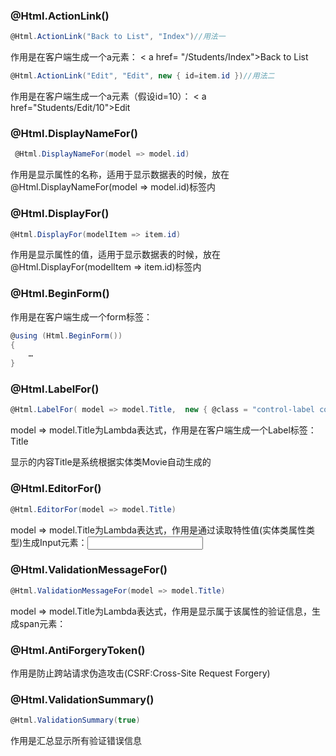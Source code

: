 ### @Html.ActionLink()

```c#
@Html.ActionLink("Back to List", "Index")//用法一
```

作用是在客户端生成一个a元素： < a  href= "/Students/Index">Back to List</a>

```c#
@Html.ActionLink("Edit", "Edit", new { id=item.id })//用法二
```

作用是在客户端生成一个a元素（假设id=10）： < a href="Students/Edit/10">Edit</a>



### @Html.DisplayNameFor()

```c#
 @Html.DisplayNameFor(model => model.id)
```

作用是显示属性的名称，适用于显示数据表的时候，放在<th>@Html.DisplayNameFor(model => model.id)</th>标签内



### @Html.DisplayFor()

```c#
@Html.DisplayFor(modelItem => item.id)
```

作用是显示属性的值，适用于显示数据表的时候，放在<td>@Html.DisplayFor(modelItem => item.id)</td>标签内



### @Html.BeginForm()

作用是在客户端生成一个form标签：<form action="/" method="post"></form>

```c#
@using (Html.BeginForm()) 
{
	…
}
```



### @Html.LabelFor()

```c#
@Html.LabelFor( model => model.Title,  new { @class = "control-label col-md-2" })
```

model => model.Title为Lambda表达式，作用是在客户端生成一个Label标签：<label class="control-label col-md-2" for="Title">Title</label>

显示的内容Title是系统根据实体类Movie自动生成的



### @Html.EditorFor()

```c#
@Html.EditorFor(model => model.Title)
```

model => model.Title为Lambda表达式，作用是通过读取特性值(实体类属性类型)生成Input元素：<input class="text-box single-line" id="Title" name="Title" type="text" value="" />



### @Html.ValidationMessageFor()

```c#
@Html.ValidationMessageFor(model => model.Title)
```

model => model.Title为Lambda表达式，作用是显示属于该属性的验证信息，生成span元素： <span class="field-validation-valid" data-valmsg-for="Title" data-valmsg-replace="true"></span>



### @Html.AntiForgeryToken()

作用是防止跨站请求伪造攻击(CSRF:Cross-Site Request Forgery)



### @Html.ValidationSummary()

```c#
@Html.ValidationSummary(true)
```

作用是汇总显示所有验证错误信息